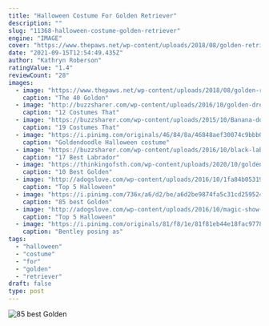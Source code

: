 ```yaml
---
title: "Halloween Costume For Golden Retriever"
description: ""
slug: "11368-halloween-costume-golden-retriever"
engine: "IMAGE"
cover: "https://www.thepaws.net/wp-content/uploads/2018/08/golden-retriever-dog-halloween-costume-4.jpg"
date: "2021-09-15T12:54:49.435Z"
author: "Kathryn Roberson"
ratingValue: "1.4"
reviewCount: "28"
images:
  - image: "https://www.thepaws.net/wp-content/uploads/2018/08/golden-retriever-dog-halloween-costume-4.jpg"
    caption: "The 40 Golden"
  - image: "http://buzzsharer.com/wp-content/uploads/2016/10/golden-dressed-like-a-pirate.jpg"
    caption: "12 Costumes That"
  - image: "https://buzzsharer.com/wp-content/uploads/2015/10/Banana-dog-halloween.jpg"
    caption: "19 Costumes That"
  - image: "https://i.pinimg.com/originals/46/84/8a/46848aef30074c9bbb07c36d136f9117.jpg"
    caption: "Goldendoodle Halloween costume"
  - image: "https://buzzsharer.com/wp-content/uploads/2016/10/black-labrador-costume.jpg"
    caption: "17 Best Labrador"
  - image: "https://thinkingofsth.com/wp-content/uploads/2020/10/golden-retriever-dog-halloween-costume-26.jpg"
    caption: "10 Best Golden"
  - image: "http://adogslove.com/wp-content/uploads/2016/10/1fa84b053198a02d2b1dcf70546ce27b.jpg"
    caption: "Top 5 Halloween"
  - image: "https://i.pinimg.com/736x/a6/d2/be/a6d2be9874fa5c31cd25952480415c3d--halloween-fun-dog-halloween-costumes.jpg"
    caption: "85 best Golden"
  - image: "http://adogslove.com/wp-content/uploads/2016/10/magic-show-pet-costume-1.jpg"
    caption: "Top 5 Halloween"
  - image: "https://i.pinimg.com/originals/81/f8/1e/81f81eb44e18fac9778ab3c25cd7d226.jpg"
    caption: "Bentley posing as"
tags:
  - "halloween"
  - "costume"
  - "for"
  - "golden"
  - "retriever"
draft: false
type: post
---
```



![85 best Golden](https://i.pinimg.com/736x/a6/d2/be/a6d2be9874fa5c31cd25952480415c3d--halloween-fun-dog-halloween-costumes.jpg "85 best Golden")


<!--inArticleAds-->

<!--galleryOne-->


<!--inArticleAds-->

<!--galleryTwo-->


<!--galleryThree-->

